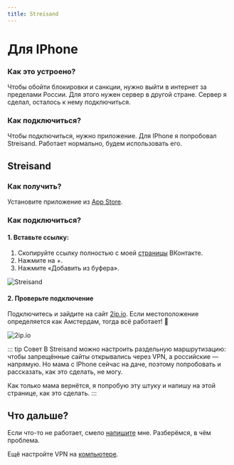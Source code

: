 ```yaml
---
title: Streisand
---
```


# Для IPhone

### Как это устроено?

Чтобы обойти блокировки и санкции, нужно выйти в интернет за пределами России. Для этого нужен сервер в другой стране. Сервер я сделал, осталось к нему подключиться.

### Как подключиться?

Чтобы подключиться, нужно приложение. Для IPhone я попробовал Streisand. Работает нормально, будем использовать его.

## Streisand

### Как получить?

Установите приложение из [App Store](https://apps.apple.com/id/app/streisand/id6450534064).

### Как подключиться?

#### 1. Вставьте ссылку:

1. Скопируйте ссылку полностью с моей [страницы](https://vk.com/vova3141592) ВКонтакте.
2. Нажмите на +.
3. Нажмите «Добавить из буфера».

![Streisand](/iphone/streisand.jpg)

#### 2. Проверьте подключение

Подключитесь и зайдите на сайт [2ip.io](https://2ip.io/). Если местоположение определяется как Амстердам, тогда всё работает! 🎉

![2ip.io](/iphone/streisand2.jpg)

::: tip Совет
В Streisand можно настроить раздельную маршрутизацию: чтобы запрещённые сайты открывались через VPN, а российские — напрямую. Но мама с IPhone сейчас на даче, поэтому попробовать и рассказать, как это сделать, не могу.

Как только мама вернётся, я попробую эту штуку и напишу на этой странице, как это сделать.
:::

## Что дальше?

Если что-то не работает, смело [напишите](https://vk.com/vova3141592) мне. Разберёмся, в чём проблема.

Ещё настройте VPN на [компьютере](/computer/hiddify).